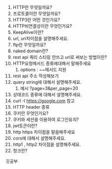 1. HTTP란 무엇일까요?
2. 프로토콜이란 무엇일까요?
3. HTTP3란 어떤 것인가요?
4. HTTP비연결성이란 무엇인가요?
5. KeepAlive이란?
6. url, uri차이점을 설명해주세요.
7. ftp란 무엇일까요?
8. naked domain란?
9. rest api 쿼리 스티링 안쓰고 url로 써보는 방법이란?
10. HTTP요청메서드 종류에대해서 말해주세요
    1.  options : ~~메서드 지원
11. rest api 주소 작성해보기
12. query string에 대해서 설명해주세요.
    1.  예시 ?page=3&per_page=20
13. 상태코드 종류에 대해서 설명해주세요.
14. curl -I https://google.com 참고
15. HTTP header 종류
16. 쿠키란 무엇인가요?
17. 쿠키와 세션을 이용하여 로그인유지?
18. jwt토큰이란?
19. http https 차이점을 말씀해주세요
20. cors에 대해서 설명해주세요.
21. http1 , http2 차이점을 설명해주세요.
22. 청크란?

깃공부